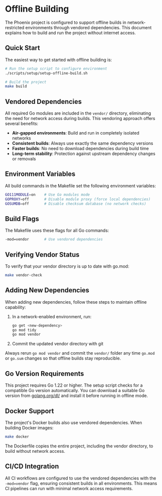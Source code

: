 # Offline Building

The Phoenix project is configured to support offline builds in network-restricted environments through vendored dependencies. This document explains how to build and run the project without internet access.

## Quick Start

The easiest way to get started with offline building is:

```bash
# Run the setup script to configure environment
./scripts/setup/setup-offline-build.sh

# Build the project
make build
```

## Vendored Dependencies

All required Go modules are included in the `vendor/` directory, eliminating the need for network access during builds. This vendoring approach offers several benefits:

- **Air-gapped environments**: Build and run in completely isolated networks
- **Consistent builds**: Always use exactly the same dependency versions
- **Faster builds**: No need to download dependencies during build time
- **Long-term stability**: Protection against upstream dependency changes or removals

## Environment Variables

All build commands in the Makefile set the following environment variables:

```bash
GO111MODULE=on    # Use Go modules mode
GOPROXY=off       # Disable module proxy (force local dependencies)
GOSUMDB=off       # Disable checksum database (no network checks)
```

## Build Flags

The Makefile uses these flags for all Go commands:

```bash
-mod=vendor       # Use vendored dependencies
```

## Verifying Vendor Status

To verify that your vendor directory is up to date with go.mod:

```bash
make vendor-check
```

## Adding New Dependencies

When adding new dependencies, follow these steps to maintain offline capability:

1. In a network-enabled environment, run:
   ```bash
   go get <new-dependency>
   go mod tidy
   go mod vendor
   ```
2. Commit the updated vendor directory with git

Always rerun `go mod vendor` and commit the `vendor/` folder any time
`go.mod` or `go.sum` changes so that offline builds stay reproducible.

## Go Version Requirements

This project requires Go 1.22 or higher. The setup script checks for a compatible Go version automatically. You can download a suitable Go version from [golang.org/dl/](https://golang.org/dl/) and install it before running in offline mode.

## Docker Support

The project's Docker builds also use vendored dependencies. When building Docker images:

```bash
make docker
```

The Dockerfile copies the entire project, including the vendor directory, to build without network access.

## CI/CD Integration

All CI workflows are configured to use the vendored dependencies with the `-mod=vendor` flag, ensuring consistent builds in all environments. This means CI pipelines can run with minimal network access requirements.
